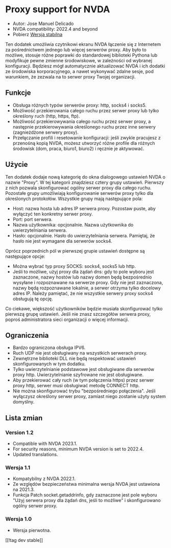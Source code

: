 # Proxy support for NVDA #

* Autor: Jose Manuel Delicado
* NVDA compatibility: 2022.4 and beyond
* Pobierz [Wersja stabilna][1]

Ten dodatek umożliwia czytnikowi ekranu NVDA łączenie się z Internetem za
pośrednictwem jednego lub więcej serwerów proxy. Aby było to możliwe,
stosuje różne poprawki do standardowej biblioteki Pythona lub modyfikuje
pewne zmienne środowiskowe, w zależności od wybranej konfiguracji. Będziesz
mógł automatycznie aktualizować NVDA i ich dodatki ze środowiska
korporacyjnego, a nawet wykonywać zdalne sesje, pod warunkiem, że zezwala na
to serwer proxy Twojej organizacji.

## Funkcje

* Obsługa różnych typów serwerów proxy: http, socks4 i socks5.
* Możliwość przekierowania całego ruchu przez serwer proxy lub tylko
  określony ruch (http, https, ftp).
* Możliwość przekierowywania całego ruchu przez serwer proxy, a następnie
  przekierowywania określonego ruchu przez inne serwery (zagnieżdżone
  serwery proxy).
* Przełączanie profili i resetowanie konfiguracji: jeśli zwykle pracujesz z
  przenośną kopią NVDA, możesz utworzyć różne profile dla różnych środowisk
  (dom, praca, biuro1, biuro2) i ręcznie je aktywować.

## Użycie

Ten dodatek dodaje nową kategorię do okna dialogowego ustawień NVDA o nazwie
"Proxy". W tej kategorii znajdziesz cztery grupy ustawień. Pierwszy z nich
pozwala skonfigurować ogólny serwer proxy dla całego ruchu. Pozostałe grupy
umożliwiają konfigurowanie serwerów proxy tylko dla określonych
protokołów. Wszystkie grupy mają następujące pola:

* Host: nazwa hosta lub adres IP serwera proxy. Pozostaw puste, aby wyłączyć
  ten konkretny serwer proxy.
* Port: port serwera.
* Nazwa użytkownika: opcjonalnie. Nazwa użytkownika do uwierzytelniania
  serwera.
* Hasło: opcjonalnie. Hasło do uwierzytelniania serwera. Pamiętaj, że hasło
  nie jest wymagane dla serwerów socks4.

Oprócz poprzednich pól w pierwszej grupie ustawień dostępne są następujące
opcje:

* Można wybrać typ proxy SOCKS: socks4, socks5 lub http.
* Jeśli to możliwe, użyj proxy dla żądań dns: gdy to pole wyboru jest
  zaznaczone, nazwy hostów lub nazwy domen będą bezpośrednio wysyłane i
  rozpoznawane na serwerze proxy. Gdy nie jest zaznaczona, nazwy będą
  rozpoznawane lokalnie, a serwer otrzyma tylko docelowy adres IP. Należy
  pamiętać, że nie wszystkie serwery proxy socks4 obsługują tę opcję.

Co ciekawe, większość użytkowników będzie musiała skonfigurować tylko
pierwszą grupę ustawień. Jeśli nie znasz szczegółów serwera proxy, poproś
administratora sieci organizacji o więcej informacji.

## Ograniczenia

* Bardzo ograniczona obsługa IPV6.
* Ruch UDP nie jest obsługiwany na wszystkich serwerach proxy.
* Zewnętrzne biblioteki DLL nie będą respektować ustawień skonfigurowanych w
  tym dodatku.
* Tylko uwierzytelnianie podstawowe jest obsługiwane dla serwerów proxy
  http. Uwierzytelnianie szyfrowane nie jest obsługiwane.
* Aby przekierować cały ruch (w tym połączenia https) przez serwer proxy
  http, serwer musi obsługiwać metodę CONNECT http.
* Nie można skonfigurować trybu "bezpośredniego połączenia". Jeśli wyłączysz
  określony serwer proxy, zamiast niego zostanie użyty system domyślny.

## Lista zmian

### Version 1.2

* Compatible with NVDA 2023.1.
* For security reasons, minimum NVDA version is set to 2022.4.
* Updated translations.

### Wersja 1.1

* Kompatybilny z NVDA 2022.1.
* Ze względów bezpieczeństwa minimalna wersja NVDA jest ustawiona na 2021.3.
* Funkcja Patch socket.getaddrinfo, gdy zaznaczone jest pole wyboru "Użyj
  serwera proxy dla żądań dns, jeśli to możliwe" i skonfigurowano ogólny
  serwer proxy.

### Wersja 1.0

* Wersja pierwotna.

[[!tag dev stable]]

[1]: https://www.nvaccess.org/addonStore/legacy?file=proxy
